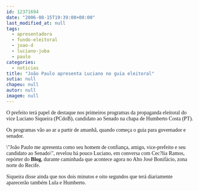```yaml
---
id: 12371694
date: "2006-08-15T19:39:00+00:00"
last_modified_at: null
tags:
  - apresentadora
  - fundo-eleitoral
  - joao-d
  - luciano-juba
  - paulo
categories:
  - noticias
title: "João Paulo apresenta Luciano no guia eleitoral"
sutia: null
chapeu: null
autor: null
imagem: null
---
```

<p><P><FONT face=Verdana>O prefeito terá papel de destaque nos primeiros programas da propaganda eleitoral do vice Luciano Siqueira (PCdoB), candidato ao Senado na chapa de Humberto Costa (PT).</FONT></P></p>
<p><P><FONT face=Verdana>Os programas vão ao ar a partir de amanhã, quando começa o guia para governador e senador.</FONT></P></p>
<p><P><FONT face=Verdana>\"João Paulo me apresenta como seu homem de confiança, amigo, vice-prefeito e seu candidato ao Senado\", revelou há pouco Luciano, em conversa com Cec?lia Ramos, repórter do <STRONG>Blog</STRONG>, durante caminhada que acontece agora no Alto José Bonifácio, zona norte do Recife.</FONT></P></p>
<p><P><FONT face=Verdana>Siqueira disse ainda que nos dois minutos e oito segundos que terá diariamente aparecerão também Lula e Humberto.</FONT></P> </p>
